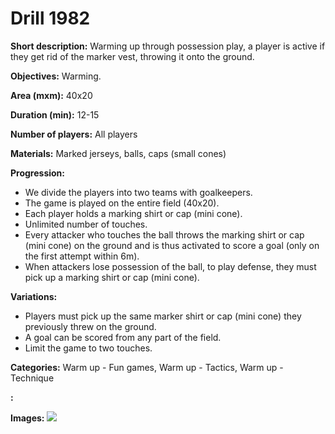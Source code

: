 # Drill 1982

**Short description:**
Warming up through possession play, a player is active if they get rid of the marker vest, throwing it onto the ground.

**Objectives:**
Warming.

**Area (mxm):**
40x20

**Duration (min):**
12-15

**Number of players:**
All players

**Materials:**
Marked jerseys, balls, caps (small cones)

**Progression:**
- We divide the players into two teams with goalkeepers. 
- The game is played on the entire field (40x20). 
- Each player holds a marking shirt or cap (mini cone). 
- Unlimited number of touches. 
- Every attacker who touches the ball throws the marking shirt or cap (mini cone) on the ground and is thus activated to score a goal (only on the first attempt within 6m). 
- When attackers lose possession of the ball, to play defense, they must pick up a marking shirt or cap (mini cone).

**Variations:**
- Players must pick up the same marker shirt or cap (mini cone) they previously threw on the ground.
- A goal can be scored from any part of the field.
- Limit the game to two touches.

**Categories:**
Warm up - Fun games, Warm up - Tactics, Warm up - Technique

**:**


**Images:**
![](https://www.coachingfutsal.com/\images\a93d8f4c-7726-423c-94fd-d30466ea169b_1.jpg)

